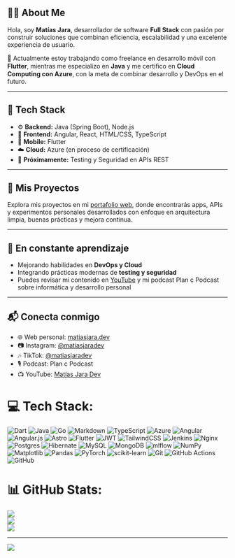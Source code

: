 ## 👨‍💻 About Me

Hola, soy **Matías Jara**, desarrollador de software **Full Stack** con pasión por construir soluciones que combinan eficiencia, escalabilidad y una excelente experiencia de usuario.

📍 Actualmente estoy trabajando como freelance en desarrollo móvil con **Flutter**, mientras me especializo en **Java** y me certiﬁco en **Cloud Computing con Azure**, con la meta de combinar desarrollo y DevOps en el futuro.

---

## 💼 Tech Stack

- ⚙️ **Backend:** Java (Spring Boot), Node.js
- 🎨 **Frontend:** Angular, React, HTML/CSS, TypeScript  
- 📱 **Mobile:** Flutter  
- ☁️ **Cloud:** Azure (en proceso de certificación)  
- 🧪 **Próximamente:** Testing y Seguridad en APIs REST  

---

## 🚀 Mis Proyectos

Explora mis proyectos en mi [portafolio web](https://matiasjara.dev), donde encontrarás apps, APIs y experimentos personales desarrollados con enfoque en arquitectura limpia, buenas prácticas y mejora continua.

---

## 🌱 En constante aprendizaje

- Mejorando habilidades en **DevOps y Cloud**
- Integrando prácticas modernas de **testing y seguridad**
- Puedes revisar mi contenido en [YouTube](https://www.youtube.com/@matiasjaradev) y mi podcast Plan c Podcast sobre informática y desarrollo personal

---

## 📬 Conecta conmigo

- 🌐 Web personal: [matiasjara.dev](https://matiasjara.dev)
- 📷 Instagram: [@matiasjaradev](https://www.instagram.com/matiasjaradev/)
- 🎶 TikTok: [@matiasjaradev](tiktok.com/@matiasjaradev)
- 🎙️ Podcast: Plan c Podcast
- 📺 YouTube: [Matías Jara Dev](https://www.youtube.com/@matiasjaradev)


# 💻 Tech Stack:
![Dart](https://img.shields.io/badge/dart-%230175C2.svg?style=for-the-badge&logo=dart&logoColor=white) ![Java](https://img.shields.io/badge/java-%23ED8B00.svg?style=for-the-badge&logo=openjdk&logoColor=white) ![Go](https://img.shields.io/badge/go-%2300ADD8.svg?style=for-the-badge&logo=go&logoColor=white) ![Markdown](https://img.shields.io/badge/markdown-%23000000.svg?style=for-the-badge&logo=markdown&logoColor=white) ![TypeScript](https://img.shields.io/badge/typescript-%23007ACC.svg?style=for-the-badge&logo=typescript&logoColor=white) ![Azure](https://img.shields.io/badge/azure-%230072C6.svg?style=for-the-badge&logo=microsoftazure&logoColor=white) ![Angular](https://img.shields.io/badge/angular-%23DD0031.svg?style=for-the-badge&logo=angular&logoColor=white) ![Angular.js](https://img.shields.io/badge/angular.js-%23E23237.svg?style=for-the-badge&logo=angularjs&logoColor=white) ![Astro](https://img.shields.io/badge/astro-%232C2052.svg?style=for-the-badge&logo=astro&logoColor=white) ![Flutter](https://img.shields.io/badge/Flutter-%2302569B.svg?style=for-the-badge&logo=Flutter&logoColor=white) ![JWT](https://img.shields.io/badge/JWT-black?style=for-the-badge&logo=JSON%20web%20tokens) ![TailwindCSS](https://img.shields.io/badge/tailwindcss-%2338B2AC.svg?style=for-the-badge&logo=tailwind-css&logoColor=white) ![Jenkins](https://img.shields.io/badge/jenkins-%232C5263.svg?style=for-the-badge&logo=jenkins&logoColor=white) ![Nginx](https://img.shields.io/badge/nginx-%23009639.svg?style=for-the-badge&logo=nginx&logoColor=white) ![Postgres](https://img.shields.io/badge/postgres-%23316192.svg?style=for-the-badge&logo=postgresql&logoColor=white) ![Hibernate](https://img.shields.io/badge/Hibernate-59666C?style=for-the-badge&logo=Hibernate&logoColor=white) ![MySQL](https://img.shields.io/badge/mysql-4479A1.svg?style=for-the-badge&logo=mysql&logoColor=white) ![MongoDB](https://img.shields.io/badge/MongoDB-%234ea94b.svg?style=for-the-badge&logo=mongodb&logoColor=white) ![mlflow](https://img.shields.io/badge/mlflow-%23d9ead3.svg?style=for-the-badge&logo=numpy&logoColor=blue) ![NumPy](https://img.shields.io/badge/numpy-%23013243.svg?style=for-the-badge&logo=numpy&logoColor=white) ![Matplotlib](https://img.shields.io/badge/Matplotlib-%23ffffff.svg?style=for-the-badge&logo=Matplotlib&logoColor=black) ![Pandas](https://img.shields.io/badge/pandas-%23150458.svg?style=for-the-badge&logo=pandas&logoColor=white) ![PyTorch](https://img.shields.io/badge/PyTorch-%23EE4C2C.svg?style=for-the-badge&logo=PyTorch&logoColor=white) ![scikit-learn](https://img.shields.io/badge/scikit--learn-%23F7931E.svg?style=for-the-badge&logo=scikit-learn&logoColor=white) ![Git](https://img.shields.io/badge/git-%23F05033.svg?style=for-the-badge&logo=git&logoColor=white) ![GitHub Actions](https://img.shields.io/badge/github%20actions-%232671E5.svg?style=for-the-badge&logo=githubactions&logoColor=white) ![GitHub](https://img.shields.io/badge/github-%23121011.svg?style=for-the-badge&logo=github&logoColor=white)
# 📊 GitHub Stats:
![](https://github-readme-stats.vercel.app/api?username=matiasjara987&theme=dark&hide_border=false&include_all_commits=false&count_private=false)<br/>
![](https://nirzak-streak-stats.vercel.app/?user=matiasjara987&theme=dark&hide_border=false)<br/>
![](https://github-readme-stats.vercel.app/api/top-langs/?username=matiasjara987&theme=dark&hide_border=false&include_all_commits=false&count_private=false&layout=compact)

---
[![](https://visitcount.itsvg.in/api?id=matiasjara987&icon=0&color=0)](https://visitcount.itsvg.in)

<!-- Proudly created with GPRM ( https://gprm.itsvg.in ) -->
